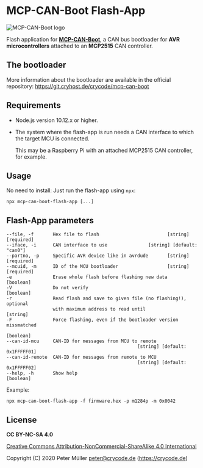 # MCP-CAN-Boot Flash-App

![MCP-CAN-Boot logo](https://git.cryhost.de/crycode/mcp-can-boot/-/raw/master/doc/mcp-can-boot-256.png)

Flash application for **[MCP-CAN-Boot](https://git.cryhost.de/crycode/mcp-can-boot)**, a CAN bus bootloader for **AVR microcontrollers** attached to an **MCP2515** CAN controller.

## The bootloader

More information about the bootloader are available in the official repository: https://git.cryhost.de/crycode/mcp-can-boot


## Requirements

* Node.js version 10.12.x or higher.

* The system where the flash-app is run needs a CAN interface to which the target MCU is connected.

  This may be a Raspberry Pi with an attached MCP2515 CAN controller, for example.


## Usage

No need to install: Just run the flash-app using `npx`:

```
npx mcp-can-boot-flash-app [...]
```

## Flash-App parameters

```
--file, -f       Hex file to flash                         [string] [required]
--iface, -i      CAN interface to use               [string] [default: "can0"]
--partno, -p     Specific AVR device like in avrdude       [string] [required]
--mcuid, -m      ID of the MCU bootloader                  [string] [required]
-e               Erase whole flash before flashing new data          [boolean]
-V               Do not verify                                       [boolean]
-r               Read flash and save to given file (no flashing!), optional
                 with maximum address to read until                   [string]
-F               Force flashing, even if the bootloader version missmatched
                                                                     [boolean]
--can-id-mcu     CAN-ID for messages from MCU to remote
                                                [string] [default: 0x1FFFFF01]
--can-id-remote  CAN-ID for messages from remote to MCU
                                                [string] [default: 0x1FFFFF02]
--help, -h       Show help                                           [boolean]
```

Example:
```
npx mcp-can-boot-flash-app -f firmware.hex -p m1284p -m 0x0042
```


## License

**CC BY-NC-SA 4.0**

[Creative Commons Attribution-NonCommercial-ShareAlike 4.0 International](https://creativecommons.org/licenses/by-nc-sa/4.0/)

Copyright (C) 2020 Peter Müller <peter@crycode.de> (https://crycode.de)
